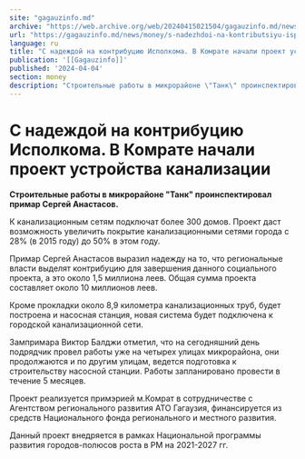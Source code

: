 ```yaml
---
site: "gagauzinfo.md"
archive: "https://web.archive.org/web/20240415021504/gagauzinfo.md/news/money/s-nadezhdoi-na-kontributsiyu-ispolkoma-v-komrate-nachali-proekt-ustroistva-kanalizatsii"
url: "https://gagauzinfo.md/news/money/s-nadezhdoi-na-kontributsiyu-ispolkoma-v-komrate-nachali-proekt-ustroistva-kanalizatsii"
language: ru
title: "С надеждой на контрибуцию Исполкома. В Комрате начали проект устройства канализации"
publication: '[[Gagauzinfo]]'
published: '2024-04-04'
section: money
description: "Строительные работы в микрорайоне \"Танк\" проинспектировал примар Сергей Анастасов."
---
```


# С надеждой на контрибуцию Исполкома. В Комрате начали проект устройства канализации

**Строительные работы в микрорайоне "Танк" проинспектировал примар Сергей Анастасов.**

К канализационным сетям подключат более 300 домов. Проект даст возможность увеличить покрытие канализационными сетями города с 28% (в 2015 году) до 50% в этом году.

Примар Сергей Анастасов выразил надежду на то, что региональные власти выделят контрибуцию для завершения данного социального проекта, а это около 1,5 миллиона леев. Общая сумма проекта составляет около 10 миллионов леев.

Кроме прокладки около 8,9 километра канализационных труб, будет построена и насосная станция, новая система будет подключена к городской канализационной сети.

Зампримара Виктор Балджи отметил, что на сегодняшний день подрядчик провел работы уже на четырех улицах микрорайона, они продолжаются и по другим улицам, ведется подготовка к строительству насосной станции. Работы запланировано провести в течение 5 месяцев.

Проект реализуется примэрией м.Комрат в сотрудничестве с Агентством регионального развития АТО Гагаузия, финансируется из средств Национального фонда регионального и местного развития.

Данный проект внедряется в рамках Национальной программы развития городов-полюсов роста в РМ на 2021-2027 гг.